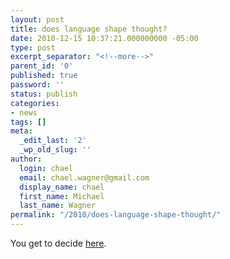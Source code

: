 ```yaml
---
layout: post
title: does language shape thought?
date: 2010-12-15 10:37:21.000000000 -05:00
type: post
excerpt_separator: "<!--more-->"
parent_id: '0'
published: true
password: ''
status: publish
categories:
- news
tags: []
meta:
  _edit_last: '2'
  _wp_old_slug: ''
author:
  login: chael
  email: chael.wagner@gmail.com
  display_name: chael
  first_name: Michael
  last_name: Wagner
permalink: "/2010/does-language-shape-thought/"
---
```

You get to decide [here](http://www.economist.com/debate/debates/overview/190).

